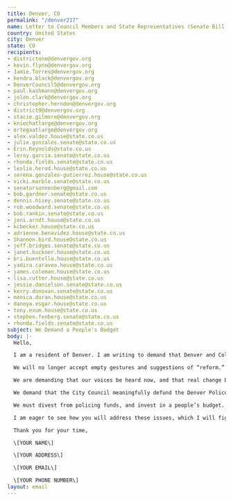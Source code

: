 ```yaml
---
title: Denver, CO
permalink: "/denver217"
name: Letter to Council Members and State Representatives (Senate Bill 217)
country: United States
city: Denver
state: CO
recipients:
- districtone@denvergov.org
- kevin.flynn@denvergov.org
- Jamie.Torres@denvergov.org
- kendra.black@denvergov.org
- DenverCouncil5@denvergov.org
- paul.kashmann@denvergov.org
- jolon.clark@denvergov.org
- christopher.herndon@denvergov.org
- district9@denvergov.org
- stacie.gilmore@denvergov.org
- kniechatlarge@denvergov.org
- ortegaatlarge@denvergov.org
- alex.valdez.house@state.co.us
- julie.gonzales.senate@state.co.us
- Erin.Reynolds@state.co.us
- leroy.garcia.senate@state.co.us
- rhonda.fields.senate@state.co.us
- leslie.herod.house@state.co.us
- serena.gonzales-gutierrez.house@state.co.us
- vicki.marble.senate@state.co.us
- senatorsonnenberg@gmail.com
- bob.gardner.senate@state.co.us
- dennis.hisey.senate@state.co.us
- rob.woodward.senate@state.co.us
- bob.rankin.senate@state.co.us
- jeni.arndt.house@state.co.us
- kcbecker.house@state.co.us
- adrienne.benavidez.house@state.co.us
- Shannon.bird.house@state.co.us
- jeff.bridges.senate@state.co.us
- janet.buckner.house@state.co.us
- bri.buentello.house@state.co.us
- yadira.caraveo.house@state.co.us
- james.coleman.house@state.co.us
- lisa.cutter.house@state.co.us
- jessie.danielson.senate@state.co.us
- kerry.donovan.senate@state.co.us
- monica.duran.house@state.co.us
- daneya.esgar.house@state.co.us
- tony.exum.house@state.co.us
- stephen.fenberg.senate@state.co.us
- rhonda.fields.senate@state.co.us
subject: We Demand a People's Budget
body: |-
  Hello,

  I am a resident of Denver. I am writing to demand that Denver and Colorado adopt a People’s Budget that prioritizes community wellbeing and redirects funding away from the police.

  We will no longer accept empty gestures and suggestions of “reform.” This includes the statewide Senate Bill 217, being referred to as the “police accountability” bill. This bill does not do enough to address our systemic policing problems in our state and Denver. The bill will increase police budgets by $1.4 million, and will most likely increase spending on police departments even more in the future.

  We are demanding that our voices be heard now, and that real change be made to the way this city allocates its resources. We demand to drastically reduce the Denver Police Department’s budget. DPD is overfunded and holds responsibility over community issues that they are fundamentally unable to address. They have shown to be consistently racist and abusive ways towards Denver’s residents.

  We demand that the City Council meaningfully defund the Denver Police Department. We join the calls of those across the country to #DefundThePolice. We demand a budget that adequately and effectively meets the needs of at-risk Denver residents during this trying and uncertain time, when livelihoods are on the line. We demand a budget that supports community wellbeing, rather than empowers the police forces that tear them apart.

  We must divest from policing funds, and invest in a people’s budget. We are in the midst of a pandemic with severe economic consequences. Colorado unemployment is at historic highs, with more than 430,000 unemployment claims filed and processed since March 14th, 2020. The evictions and economic insecurity caused by COVID-19 will demand strength and resolve in our communities. Divesting from DPD and investing in our communities has never been more important.

  I am eager to see how you will address these issues, which I will fight for until they are meaningfully addressed.

  Thank you for your time,

  \[YOUR NAME\]

  \[YOUR ADDRESS\]

  \[YOUR EMAIL\]

  \[YOUR PHONE NUMBER\]
layout: email
---
```


